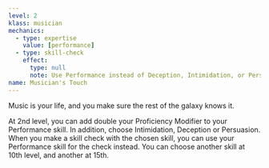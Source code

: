 ```yaml
---
level: 2
klass: musician
mechanics:
  - type: expertise
    value: [performance]
  - type: skill-check
    effect:
      type: null
      note: Use Performance instead of Deception, Intimidation, or Persuasion (Musicians' Touch)
name: Musician's Touch
---
```

Music is your life, and you make sure the rest of the galaxy knows it.

At 2nd level, you can add double your Proficiency Modifier to your Performance skill. In addition,
choose Intimidation, Deception or Persuasion. When you make a skill check with the chosen skill, you can use your
Performance skill for the check instead. You can choose another skill at 10th level, and another at 15th.
